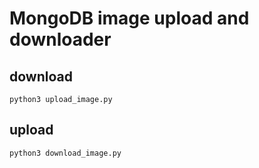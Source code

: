 # MongoDB image upload and downloader

## download
```
python3 upload_image.py
```
## upload
```
python3 download_image.py
```
